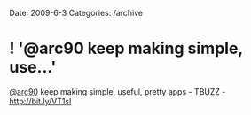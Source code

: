 Date: 2009-6-3
Categories: /archive

# ! '@arc90 keep making simple, use...'

@<a href="http://twitter.com/arc90">arc90</a> keep making simple, useful, pretty apps - TBUZZ - <a href="http://bit.ly/VT1sI" rel="nofollow">http://bit.ly/VT1sI</a>
